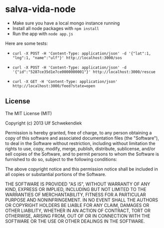 salva-vida-node
===============

- Make sure you have a local mongo instance running
- Install all node packages with `npm install`
- Run the app with `node app.js`

Here are some tests:
- `curl -X POST -H 'Content-Type: application/json' -d '{"lat":1, "lng":1, "name":"ulf"}' http://localhost:3000/sos`

- `curl -X POST -H 'Content-Type: application/json' -d '{"id":"5287ce35d1e7ce0000000001"}' http://localhost:3000/rescue`

- `curl -X GET -H 'Content-Type: application/json' http://localhost:3000/feed?state=open`

License
-------

The MIT License (MIT)

Copyright (c) 2013 Ulf Schwekendiek

Permission is hereby granted, free of charge, to any person obtaining a copy
of this software and associated documentation files (the "Software"), to deal
in the Software without restriction, including without limitation the rights
to use, copy, modify, merge, publish, distribute, sublicense, and/or sell
copies of the Software, and to permit persons to whom the Software is
furnished to do so, subject to the following conditions:

The above copyright notice and this permission notice shall be included in
all copies or substantial portions of the Software.

THE SOFTWARE IS PROVIDED "AS IS", WITHOUT WARRANTY OF ANY KIND, EXPRESS OR
IMPLIED, INCLUDING BUT NOT LIMITED TO THE WARRANTIES OF MERCHANTABILITY,
FITNESS FOR A PARTICULAR PURPOSE AND NONINFRINGEMENT. IN NO EVENT SHALL THE
AUTHORS OR COPYRIGHT HOLDERS BE LIABLE FOR ANY CLAIM, DAMAGES OR OTHER
LIABILITY, WHETHER IN AN ACTION OF CONTRACT, TORT OR OTHERWISE, ARISING FROM,
OUT OF OR IN CONNECTION WITH THE SOFTWARE OR THE USE OR OTHER DEALINGS IN
THE SOFTWARE.
